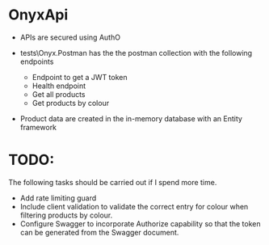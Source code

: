 # OnyxApi

* APIs are secured using AuthO
* tests\Onyx.Postman has the the postman collection with the following endpoints
  * Endpoint to get a JWT token
  * Health endpoint
  * Get all products
  * Get products by colour
 
* Product data are created in the in-memory database with an Entity framework

 # TODO:
  The following tasks should be carried out if I spend more time.
  * Add rate limiting guard
  * Include client validation to validate the correct entry for colour when filtering products by colour.
  * Configure Swagger to incorporate Authorize capability so that the token can be generated from the Swagger document.

